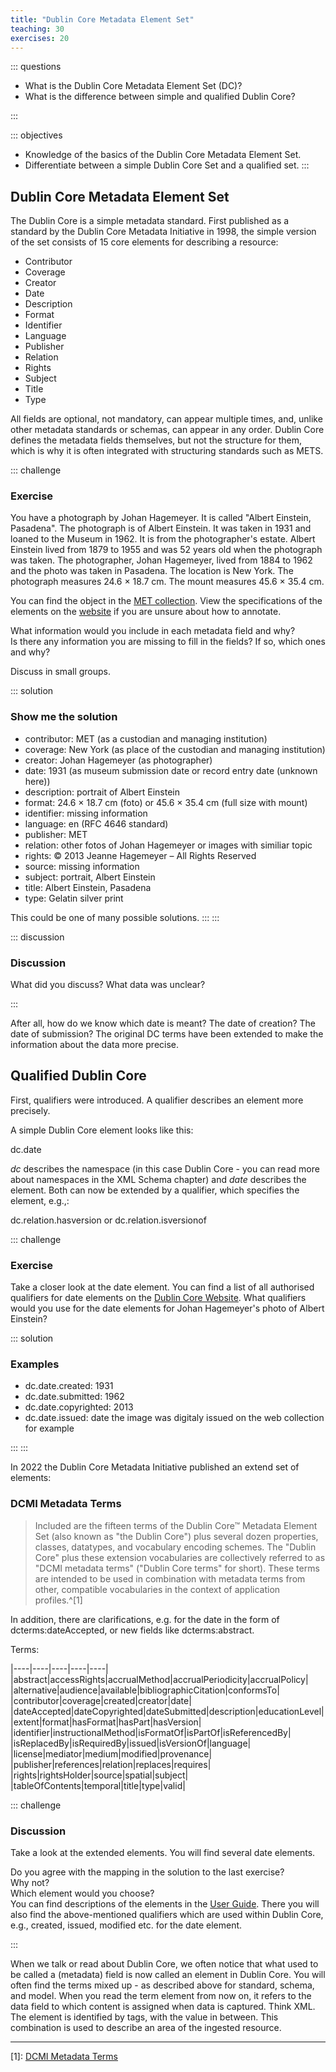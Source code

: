 ```yaml
---
title: "Dublin Core Metadata Element Set"
teaching: 30
exercises: 20
---
```


::: questions 

- What is the Dublin Core Metadata Element Set (DC)?
- What is the difference between simple and qualified Dublin Core? 

:::

::: objectives

- Knowledge of the basics of the Dublin Core Metadata Element Set. 
- Differentiate between a simple Dublin Core Set and a qualified set.
:::


## Dublin Core Metadata Element Set

The Dublin Core is a simple metadata standard. First published as a standard by the Dublin Core Metadata Initiative in 1998, 
the simple version of the set consists of 15 core elements for describing a resource:

* Contributor
* Coverage
* Creator
* Date
* Description
* Format
* Identifier
* Language
* Publisher
* Relation
* Rights
* Subject
* Title
* Type
  
All fields are optional, not mandatory, can appear multiple times, and, unlike other metadata standards or schemas, can appear in any order. 
Dublin Core defines the metadata fields themselves, but not the structure for them, which is why it is often integrated with structuring standards such as METS. 

::: challenge 

### Exercise

You have a photograph by Johan Hagemeyer. It is called "Albert Einstein, Pasadena". The photograph is of Albert Einstein. 
It was taken in 1931 and loaned to the Museum in 1962. It is from the photographer's estate. Albert Einstein lived from 1879 to 1955 and was 52 years old when the photograph was taken. The photographer, Johan Hagemeyer, lived from 1884 to 1962 and the photo was taken in Pasadena. The location is New York. The photograph measures 24.6 × 18.7 cm. The mount measures 45.6 × 35.4 cm. 

You can find the object in the [MET collection](https://www.metmuseum.org/art/collection/search/270713). View the specifications of the elements on the [website](https://www.dublincore.org/specifications/dublin-core/dces/) if you are unsure about how to annotate. 

What information would you include in each metadata field and why?   
Is there any information you are missing to fill in the fields? If so, which ones and why?  
  
Discuss in small groups.

::: solution

### Show me the solution

* contributor: MET (as a custodian and managing institution)
* coverage: New York (as place of the custodian and managing institution)
* creator: Johan Hagemeyer (as photographer)
* date: 1931 (as museum submission date or record entry date (unknown here))
* description: portrait of Albert Einstein
* format: 24.6 × 18.7 cm (foto) or 45.6 × 35.4 cm (full size with mount)
* identifier: missing information
* language: en (RFC 4646 standard)
* publisher: MET
* relation: other fotos of Johan Hagemeyer or images with similiar topic
* rights: © 2013 Jeanne Hagemeyer – All Rights Reserved
* source: missing information
* subject: portrait, Albert Einstein
* title:  Albert Einstein, Pasadena
* type: Gelatin silver print

This could be one of many possible solutions. 
:::
:::

::: discussion

### Discussion

What did you discuss? What data was unclear? 

:::

After all, how do we know which date is meant? The date of creation? The date of submission? The original DC terms have been extended to make the information about the data more precise. 

## Qualified Dublin Core 

First, qualifiers were introduced. A qualifier describes an element more precisely. 

A simple Dublin Core element looks like this:

dc.date

*dc* describes the namespace (in this case Dublin Core - you can read more about namespaces in the XML Schema chapter) and *date* describes the element. Both can now be extended by a qualifier, which specifies the element, e.g.,:

dc.relation.hasversion or dc.relation.isversionof

::: challenge 

### Exercise

Take a closer look at the date element. You can find a list of all authorised qualifiers for date elements on the [Dublin Core Website](https://www.dublincore.org/specifications/dublin-core/usageguide/qualifiers/). What qualifiers would you use for the date elements for Johan Hagemeyer's photo of Albert Einstein?  

::: solution

### Examples

* dc.date.created: 1931
* dc.date.submitted: 1962
* dc.date.copyrighted: 2013
* dc.date.issued: date the image was digitaly issued on the web collection for example

:::
:::

In 2022 the Dublin Core Metadata Initiative published an extend set of elements: 

### DCMI Metadata Terms  

> Included are the fifteen terms of the Dublin Core™ Metadata Element Set (also known as "the Dublin Core") plus several dozen properties, classes, datatypes, and vocabulary encoding schemes. The "Dublin Core" plus these extension vocabularies are collectively referred to as "DCMI metadata terms" ("Dublin Core terms" for short). These terms are intended to be used in combination with metadata terms from other, compatible vocabularies in the context of application profiles.^[1]

In addition, there are clarifications, e.g. for the date in the form of dcterms:dateAccepted, or new fields like dcterms:abstract. 

Terms:  

|----|----|----|----|----|
|abstract|accessRights|accrualMethod|accrualPeriodicity|accrualPolicy|
|alternative|audience|available|bibliographicCitation|conformsTo|
|contributor|coverage|created|creator|date|
|dateAccepted|dateCopyrighted|dateSubmitted|description|educationLevel|
|extent|format|hasFormat|hasPart|hasVersion|
|identifier|instructionalMethod|isFormatOf|isPartOf|isReferencedBy|
|isReplacedBy|isRequiredBy|issued|isVersionOf|language|
|license|mediator|medium|modified|provenance|
|publisher|references|relation|replaces|requires|
|rights|rightsHolder|source|spatial|subject|
|tableOfContents|temporal|title|type|valid|    


::: challenge

### Discussion

Take a look at the extended elements. You will find several date elements.

Do you agree with the mapping in the solution to the last exercise?  
Why not?   
Which element would you choose?   
You can find descriptions of the elements in the [User Guide](https://www.dublincore.org/resources/userguide/creating_metadata/). There you will also find the above-mentioned qualifiers which are used within Dublin Core, e.g., created, issued, modified etc. for the date element.  

:::

When we talk or read about Dublin Core, we often notice that what used to be called a (metadata) field is now called an element in Dublin Core. 
You will often find the terms mixed up - as described above for standard, schema, and model. When you read the term element from now on, it refers to the data field to which content is assigned when data is captured. Think XML. The element is identified by tags, with the value in between. This combination is used to describe an area of the ingested resource.   

_____________________________________________________  

[1]: [DCMI Metadata Terms](https://www.dublincore.org/specifications/dublin-core/dcmi-terms/)

